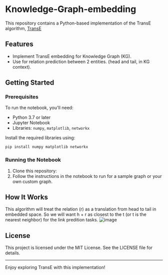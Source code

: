 # Knowledge-Graph-embedding

This repository contains a Python-based implementation of the TransE algorithm, [TransE](https://paperswithcode.com/paper/translating-embeddings-for-modeling-multi)

## Features
- Implement TransE embedding for Knowledge Graph (KG). 
- Use for relation prediction between 2 entities. (head and tail, in KG context).
## Getting Started

### Prerequisites
To run the notebook, you'll need:
- Python 3.7 or later
- Jupyter Notebook
- Libraries: `numpy`, `matplotlib`, `networkx`

Install the required libraries using:
```bash
pip install numpy matplotlib networkx
```

### Running the Notebook
1. Clone this repository:
2. Follow the instructions in the notebook to run for a sample graph or your own custom graph.

## How It Works
This algorithm will treat the relation (r) as a translation from head to tail in embedded space. So we will want h + r as closest to the t (or t is the nearest neighbor) for the link predition tasks.
![image](https://github.com/user-attachments/assets/6b25f8da-c129-4336-af5e-95b37e9eddce)

## License
This project is licensed under the MIT License. See the LICENSE file for details.

---

Enjoy exploring TransE with this implementation!


